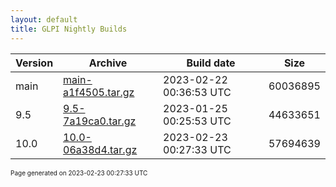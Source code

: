 ```yaml
---
layout: default
title: GLPI Nightly Builds
---
```


Version|Archive|Build date|Size
---|---|---|---
main|[main-a1f4505.tar.gz](main-a1f4505.tar.gz)|2023-02-22 00:36:53 UTC|60036895
9.5|[9.5-7a19ca0.tar.gz](9.5-7a19ca0.tar.gz)|2023-01-25 00:25:53 UTC|44633651
10.0|[10.0-06a38d4.tar.gz](10.0-06a38d4.tar.gz)|2023-02-23 00:27:33 UTC|57694639

<font size="1">Page generated on 2023-02-23 00:27:33 UTC</font>
